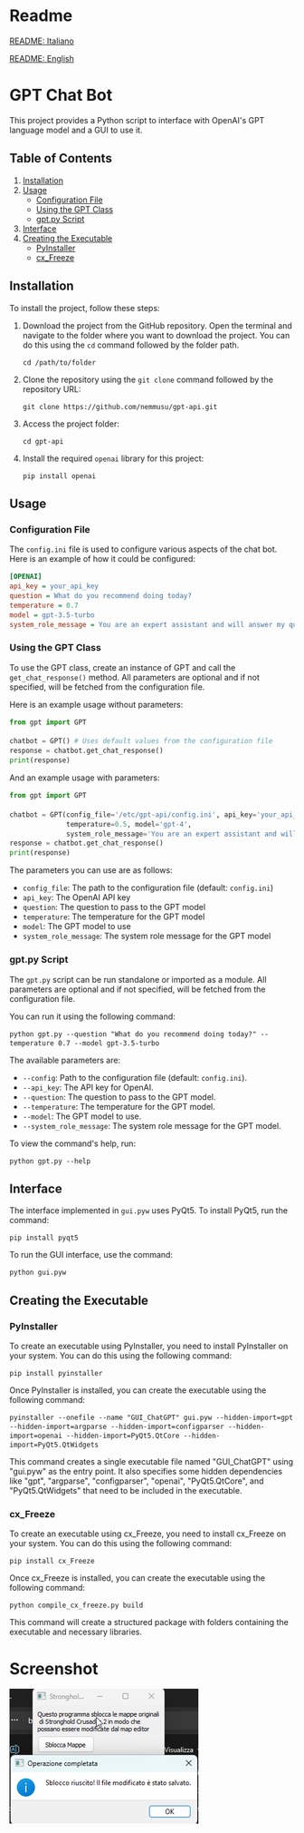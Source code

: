 # Readme
[README: Italiano](./README_IT.md)

[README: English](./README.md)

# GPT Chat Bot
This project provides a Python script to interface with OpenAI's GPT language model and a GUI to use it.

## Table of Contents
1. [Installation](#installation)
2. [Usage](#usage)
   - [Configuration File](#configuration-file)
   - [Using the GPT Class](#using-the-gpt-class)
   - [gpt.py Script](#gptpy-script)
3. [Interface](#interface)
4. [Creating the Executable](#creating-the-executable)
   - [PyInstaller](#pyinstaller)
   - [cx_Freeze](#cxfreeze)

## Installation <a name="installation"></a>
To install the project, follow these steps:

1. Download the project from the GitHub repository. Open the terminal and navigate to the folder where you want to download the project. You can do this using the `cd` command followed by the folder path.
    ```shell
    cd /path/to/folder
    ```
2. Clone the repository using the `git clone` command followed by the repository URL:
    ```shell
    git clone https://github.com/nemmusu/gpt-api.git
    ```
3. Access the project folder:
    ```shell
    cd gpt-api
    ```
4. Install the required `openai` library for this project:
    ```shell
    pip install openai
    ```

## Usage <a name="usage"></a>

### Configuration File <a name="configuration-file"></a>
The `config.ini` file is used to configure various aspects of the chat bot. Here is an example of how it could be configured:

```ini
[OPENAI]
api_key = your_api_key
question = What do you recommend doing today?
temperature = 0.7
model = gpt-3.5-turbo
system_role_message = You are an expert assistant and will answer my questions in a specific and detailed manner using markdown format.
```

### Using the GPT Class <a name="using-the-gpt-class"></a>
To use the GPT class, create an instance of GPT and call the `get_chat_response()` method. All parameters are optional and if not specified, will be fetched from the configuration file.

Here is an example usage without parameters:
```python
from gpt import GPT

chatbot = GPT() # Uses default values from the configuration file
response = chatbot.get_chat_response()
print(response)
```

And an example usage with parameters:
```python
from gpt import GPT

chatbot = GPT(config_file='/etc/gpt-api/config.ini', api_key='your_api_key', question='What is the meaning of life?', 
              temperature=0.5, model='gpt-4', 
              system_role_message='You are an expert assistant and will answer my questions in a specific and detailed manner using markdown format.')
response = chatbot.get_chat_response()
print(response)
```

The parameters you can use are as follows:

- `config_file`: The path to the configuration file (default: `config.ini`)
- `api_key`: The OpenAI API key
- `question`: The question to pass to the GPT model
- `temperature`: The temperature for the GPT model
- `model`: The GPT model to use
- `system_role_message`: The system role message for the GPT model

### gpt.py Script <a name="gptpy-script"></a>
The `gpt.py` script can be run standalone or imported as a module. All parameters are optional and if not specified, will be fetched from the configuration file.

You can run it using the following command:
```shell
python gpt.py --question "What do you recommend doing today?" --temperature 0.7 --model gpt-3.5-turbo
```
The available parameters are:

- `--config`: Path to the configuration file (default: `config.ini`).
- `--api_key`: The API key for OpenAI.
- `--question`: The question to pass to the GPT model.
- `--temperature`: The temperature for the GPT model.
- `--model`: The GPT model to use.
- `--system_role_message`: The system role message for the GPT model.

To view the command's help, run:
```shell
python gpt.py --help
```

## Interface <a name="interface"></a>
The interface implemented in `gui.pyw` uses PyQt5. To install PyQt5, run the command:
```shell
pip install pyqt5
```
To run the GUI interface, use the command:
```shell
python gui.pyw
```

## Creating the Executable <a name="creating-the-executable"></a>

### PyInstaller <a name="pyinstaller"></a>
To create an executable using PyInstaller, you need to install PyInstaller on your system. You can do this using the following command:

```
pip install pyinstaller
```

Once PyInstaller is installed, you can create the executable using the following command:

```
pyinstaller --onefile --name "GUI_ChatGPT" gui.pyw --hidden-import=gpt --hidden-import=argparse --hidden-import=configparser --hidden-import=openai --hidden-import=PyQt5.QtCore --hidden-import=PyQt5.QtWidgets
```

This command creates a single executable file named "GUI_ChatGPT" using "gui.pyw" as the entry point. It also specifies some hidden dependencies like "gpt", "argparse", "configparser", "openai", "PyQt5.QtCore", and "PyQt5.QtWidgets" that need to be included in the executable.

### cx_Freeze <a name="cxfreeze"></a>
To create an executable using cx_Freeze, you need to install cx_Freeze on your system. You can do this using the following command:

```
pip install cx_Freeze
```

Once cx_Freeze is installed, you can create the executable using the following command:

```
python compile_cx_freeze.py build
```

This command will create a structured package with folders containing the executable and necessary libraries.

# Screenshot

![Screenshot](https://github.com/nemmusu/gpt-api/blob/main/screenshots/interface_example.png)